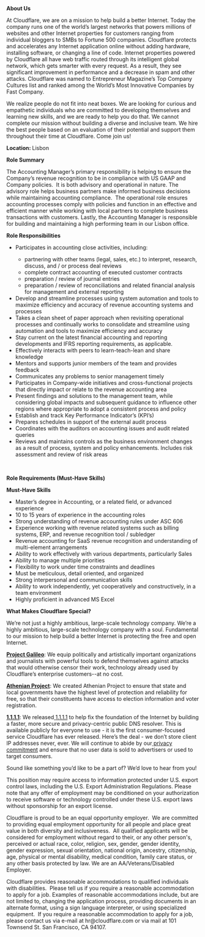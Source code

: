 <div class="content-intro">
	<div><strong>About Us</strong></div>
	<div>
		<p>At Cloudflare, we are on a mission to help build a better Internet. Today the company runs one of the world’s largest networks that powers millions of websites and other Internet properties for customers ranging from individual bloggers to SMBs to Fortune 500 companies. Cloudflare protects and accelerates any Internet application online without adding hardware, installing software, or changing a line of code. Internet properties powered by Cloudflare all have web traffic routed through its intelligent global network, which gets smarter with every request. As a result, they see significant improvement in performance and a decrease in spam and other attacks. Cloudflare was named to Entrepreneur Magazine’s Top Company Cultures list and ranked among the World’s Most Innovative Companies by Fast Company.&nbsp;</p>
		<p><span style="font-weight: 400;">We realize people do not fit into neat boxes. We are looking for curious and empathetic individuals who are committed to developing themselves and learning new skills, and we are ready to help you do that. We cannot complete our mission without building a diverse and inclusive team. We hire the best people based on an evaluation of their potential and support them throughout their time at Cloudflare. Come join us!&nbsp;</span></p>
	</div>
</div>
<p><strong>Location:&nbsp;</strong>Lisbon</p>
<p><strong>Role Summary</strong></p>
<p>The Accounting Manager’s primary responsibility is helping to ensure the Company’s revenue recognition to be in compliance with US GAAP and Company policies.&nbsp; It is both advisory and operational in nature. The advisory role helps business partners make informed business decisions while maintaining accounting compliance.&nbsp; The operational role ensures accounting processes comply with policies and function in an effective and efficient manner while working with local partners to complete business transactions with customers. Lastly, the Accounting Manager is responsible for building and maintaining a high performing team in our Lisbon office.</p>
<p><strong>Role Responsibilities</strong></p>
<ul>
	<li>Participates in accounting close activities, including:</li>
	<ul>
		<li>partnering with other teams (legal, sales, etc.) to interpret, research, discuss, and / or process deal reviews</li>
		<li>complete contract accounting of executed customer contracts</li>
		<li>preparation / review of journal entries</li>
		<li>preparation / review of reconciliations and related financial analysis for management and external reporting</li>
	</ul>
	<li>Develop and streamline processes using system automation and tools to maximize efficiency and accuracy of revenue accounting systems and processes</li>
	<li>Takes a clean sheet of paper approach when revisiting operational processes and continually works to consolidate and streamline using automation and tools to maximize efficiency and accuracy</li>
	<li>Stay current on the latest financial accounting and reporting developments and IFRS reporting requirements, as applicable.</li>
	<li>Effectively interacts with peers to learn-teach-lean and share knowledge</li>
	<li>Mentors and supports junior members of the team and provides feedback</li>
	<li>Communicates any problems to senior management timely</li>
	<li>Participates in Company-wide initiatives and cross-functional projects that directly impact or relate to the revenue accounting area</li>
	<li>Present findings and solutions to the management team, while considering global impacts and subsequent guidance to influence other regions where appropriate to adopt a consistent process and policy</li>
	<li>Establish and track Key Performance Indicator’s (KPI’s)</li>
	<li>Prepares schedules in support of the external audit process</li>
	<li>Coordinates with the auditors on accounting issues and audit related queries</li>
	<li>Reviews and maintains controls as the business environment changes as a result of process, system and policy enhancements. Includes risk assessment and review of risk areas</li>
</ul>
<p>&nbsp;</p>
<p><strong>Role Requirements (Must-Have Skills)</strong></p>
<p><strong>Must-Have Skills</strong></p>
<ul>
	<li>Master’s degree in Accounting, or a related field, or advanced experience</li>
	<li>10 to 15 years of experience in the accounting roles</li>
	<li>Strong understanding of revenue accounting rules under ASC 606</li>
	<li>Experience working with revenue related systems such as billing systems, ERP, and revenue recognition tool / subledger</li>
	<li>Revenue accounting for SaaS revenue recognition and understanding of multi-element arrangements</li>
	<li>Ability to work effectively with various departments, particularly Sales</li>
	<li>Ability to manage multiple priorities</li>
	<li>Flexibility to work under time constraints and deadlines</li>
	<li>Must be meticulous, detail oriented, and organized</li>
	<li>Strong interpersonal and communication skills</li>
	<li>Ability to work independently, yet cooperatively and constructively, in a team environment</li>
	<li>Highly proficient in advanced MS Excel</li>
</ul>
<div class="content-conclusion">
	<p><strong>What Makes Cloudflare Special?</strong></p>
	<p><span style="font-weight: 400;">We’re not just a highly ambitious, large-scale technology company. We’re a highly ambitious, large-scale technology company with a soul. Fundamental to our mission to help build a better Internet is protecting the free and open Internet.</span></p>
	<p><a href="https://blog.cloudflare.com/protecting-free-expression-online/"><strong>Project Galileo</strong></a><span style="font-weight: 400;">: We equip politically and artistically important organizations and journalists with powerful tools to defend themselves against attacks that would otherwise censor their work, technology already used by Cloudflare’s enterprise customers--at no cost.</span></p>
	<p><strong><a href="https://www.cloudflare.com/athenian/">Athenian Project</a></strong><span style="font-weight: 400;">: We created Athenian Project to ensure that state and local governments have the highest level of protection and reliability for free, so that their constituents have access to election information and voter registration.</span></p>
	<p><a href="https://1.1.1.1/"><strong>1.1.1.1</strong></a><span style="font-weight: 400;">: We released</span><a href="https://1.1.1.1/"> <span style="font-weight: 400;">1.1.1.1</span></a><span style="font-weight: 400;"> to help fix the foundation of the Internet by building a faster, more secure and privacy-centric public DNS resolver. This is available publicly for everyone to use - it is the first consumer-focused service Cloudflare has ever released. Here’s the deal - we don’t store client IP addresses never, ever. We will continue to abide by our</span><a href="https://developers.cloudflare.com/1.1.1.1/privacy/public-dns-resolver"> privacy commitment</a><span style="font-weight: 400;"> and ensure that no user data is sold to advertisers or used to target consumers.</span></p>
	<p><span style="font-weight: 400;">Sound like something you’d like to be a part of? We’d love to hear from you!</span></p>
	<p><span style="font-weight: 400;">This position may require access to information protected under U.S. export control laws, including the U.S. Export Administration Regulations. Please note that any offer of employment may be conditioned on your authorization to receive software or technology controlled under these U.S. export laws without sponsorship for an export license.</span></p>
	<p><span style="font-weight: 400;">Cloudflare is proud to be an equal opportunity employer. &nbsp;We are committed to providing equal employment opportunity for all people and place great value in both diversity and inclusiveness. &nbsp;All qualified applicants will be considered for employment without regard to their, or any other person's, perceived or actual</span> <span style="font-weight: 400;">race, color, religion, sex, gender, gender identity, gender expression, sexual orientation, national origin, ancestry, citizenship, age, physical or mental disability, medical condition, family care status, or any other basis protected by law. </span><span style="font-weight: 400;">We are an AA/Veterans/Disabled Employer.</span></p>
	<p><span style="font-weight: 400;">Cloudflare provides reasonable accommodations to qualified individuals with disabilities. &nbsp;Please tell us if you require a reasonable accommodation to apply for a job. Examples of reasonable accommodations include, but are not limited to, changing the application process, providing documents in an alternate format, using a sign language interpreter, or using specialized equipment. &nbsp;If you require a reasonable accommodation to apply for a job, please contact us via e-mail at </span><span style="font-weight: 400;">hr@cloudflare.com</span><span style="font-weight: 400;"> or via mail at 101 Townsend St. San Francisco, CA 94107.</span></p>
</div>